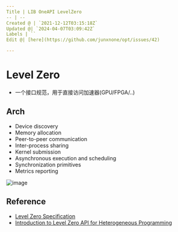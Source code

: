 ```yaml
---
Title | LIB OneAPI LevelZero
-- | --
Created @ | `2021-12-12T03:15:18Z`
Updated @| `2024-04-07T03:09:42Z`
Labels | ``
Edit @| [here](https://github.com/junxnone/opt/issues/42)

---
```

# Level Zero
- 一个接口规范，用于直接访问加速器(GPU/FPGA/..)




## Arch

- Device discovery
- Memory allocation
- Peer-to-peer communication
- Inter-process sharing
- Kernel submission
- Asynchronous execution and scheduling
- Synchronization primitives
- Metrics reporting




![image](https://user-images.githubusercontent.com/2216970/145698778-5132cb8e-9823-4260-900b-381d2dbefd44.png)


## Reference
- [Level Zero Specification](https://spec.oneapi.io/level-zero/latest/index.html)
- [Introduction to Level Zero API for Heterogeneous Programming](https://jjfumero.github.io/posts/2021/09/introduction-to-level-zero/)
